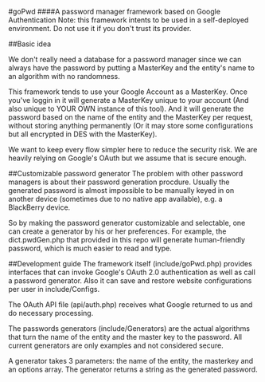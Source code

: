 #goPwd
####A password manager framework based on Google Authentication
Note: this framework intents to be used in a self-deployed environment. Do not use it if you don't trust its provider.

##Basic idea

We don't really need a database for a password manager since we can always have the password by putting a MasterKey and the entity's name to an algorithm with no randomness.

This framework tends to use your Google Account as a MasterKey. Once you've loggin in it will generate a MasterKey unique to your account (And also unique to YOUR OWN instance of this tool). And it will generate the password based on the name of the entity and the MasterKey per request, without storing anything permanently (Or it may store some configurations but all encrypted in DES with the MasterKey).

We want to keep every flow simpler here to reduce the security risk. We are heavily relying on Google's OAuth but we assume that is secure enough.

##Customizable password generator
The problem with other password managers is about their password generation procdure. Usually the generated password is almost impossible to be manually keyed in on another device (sometimes due to no native app available), e.g. a BlackBerry device.

So by making the password generator customizable and selectable, one can create a generator by his or her preferences. For example, the dict.pwdGen.php that provided in this repo will generate human-friendly password, which is much easier to read and type.

##Development guide
The framework itself (include/goPwd.php) provides interfaces that can invoke Google's OAuth 2.0 authentication as well as call a password generator. Also it can save and restore website configurations per user in include/Configs.

The OAuth API file (api/auth.php) receives what Google returned to us and do necessary processing.

The passwords generators (include/Generators) are the actual algorithms that turn the name of the entity and the master key to the password. All current generators are only examples and not considered secure.

A generator takes 3 parameters: the name of the entity, the masterkey and an options array. The generator returns a string as the generated password.

